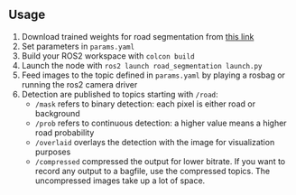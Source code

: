 
## Usage
1. Download trained weights for road segmentation from [this link](https://drive.google.com/file/d/14lupCHV5pTs1rM5lTA0xl7trN7DdpVif/view?usp=drive_link)
1. Set parameters in `params.yaml`
2. Build your ROS2 workspace with `colcon build`
3. Launch the node with `ros2 launch road_segmentation launch.py`
4. Feed images to the topic defined in `params.yaml` by playing a rosbag or running the ros2 camera driver
5. Detection are published to topics starting with `/road`:
     - `/mask` refers to binary detection: each pixel is either road or background
     - `/prob` refers to continuous detection: a higher value means a higher road probability
     - `/overlaid` overlays the detection with the image for visualization purposes
     - `/compressed` compressed the output for lower bitrate. If you want to record any output to a bagfile, use the compressed topics. The uncompressed images take up a lot of space.   
